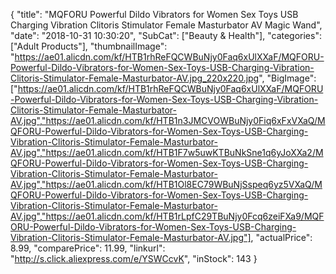 {
	"title": "MQFORU Powerful Dildo Vibrators for Women Sex Toys USB Charging Vibration Clitoris Stimulator Female Masturbator AV Magic Wand",
	"date": "2018-10-31 10:30:20",
	"SubCat": ["Beauty & Health"],
	"categories": ["Adult Products"],
	"thumbnailImage": "https://ae01.alicdn.com/kf/HTB1rhReFQCWBuNjy0Faq6xUlXXaF/MQFORU-Powerful-Dildo-Vibrators-for-Women-Sex-Toys-USB-Charging-Vibration-Clitoris-Stimulator-Female-Masturbator-AV.jpg_220x220.jpg",
	"BigImage": ["https://ae01.alicdn.com/kf/HTB1rhReFQCWBuNjy0Faq6xUlXXaF/MQFORU-Powerful-Dildo-Vibrators-for-Women-Sex-Toys-USB-Charging-Vibration-Clitoris-Stimulator-Female-Masturbator-AV.jpg","https://ae01.alicdn.com/kf/HTB1n3JMCVOWBuNjy0Fiq6xFxVXaQ/MQFORU-Powerful-Dildo-Vibrators-for-Women-Sex-Toys-USB-Charging-Vibration-Clitoris-Stimulator-Female-Masturbator-AV.jpg","https://ae01.alicdn.com/kf/HTB1F7w5uwKTBuNkSne1q6yJoXXa2/MQFORU-Powerful-Dildo-Vibrators-for-Women-Sex-Toys-USB-Charging-Vibration-Clitoris-Stimulator-Female-Masturbator-AV.jpg","https://ae01.alicdn.com/kf/HTB1Ol8EC79WBuNjSspeq6yz5VXaQ/MQFORU-Powerful-Dildo-Vibrators-for-Women-Sex-Toys-USB-Charging-Vibration-Clitoris-Stimulator-Female-Masturbator-AV.jpg","https://ae01.alicdn.com/kf/HTB1rLpfC29TBuNjy0Fcq6zeiFXa9/MQFORU-Powerful-Dildo-Vibrators-for-Women-Sex-Toys-USB-Charging-Vibration-Clitoris-Stimulator-Female-Masturbator-AV.jpg"],
	"actualPrice": 8.99,
	"comparePrice": 11.99,
	"linkurl": "http://s.click.aliexpress.com/e/YSWCcvK",
	"inStock": 143
}
